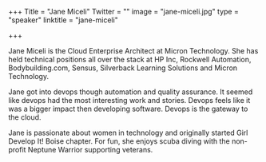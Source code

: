 +++
Title = "Jane Miceli"
Twitter = ""
image = "jane-miceli.jpg"
type = "speaker"
linktitle = "jane-miceli"

+++

Jane Miceli is the Cloud Enterprise Architect at Micron Technology. She has held technical positions all over the stack at HP Inc, Rockwell Automation, Bodybuilding.com, Sensus, Silverback Learning Solutions and Micron Technology.


Jane got into devops though automation and quality assurance. It seemed like devops had the most interesting work and stories. Devops feels like it was a bigger impact then developing software. Devops is the gateway to the cloud.

Jane is passionate about women in technology and originally started Girl Develop It! Boise chapter. For fun, she enjoys scuba diving with the non-profit Neptune Warrior supporting veterans.
